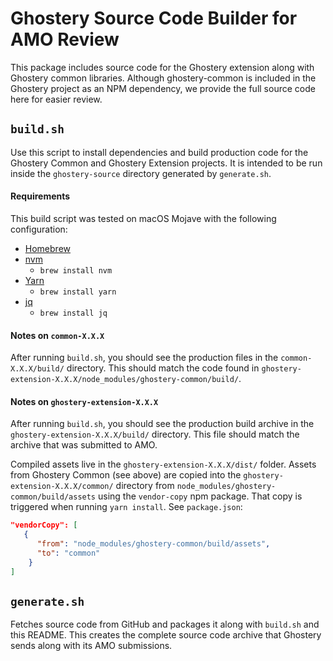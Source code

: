 # Ghostery Source Code Builder for AMO Review

This package includes source code for the Ghostery extension along with Ghostery common libraries. Although ghostery-common is included in the Ghostery project as an NPM dependency, we provide the full source code here for easier review.

## `build.sh`

Use this script to install dependencies and build production code for the Ghostery Common and Ghostery Extension projects. It is intended to be run inside the `ghostery-source` directory generated by `generate.sh`.

#### Requirements

This build script was tested on macOS Mojave with the following configuration:

+ [Homebrew](https://brew.sh/)
+ [nvm](https://github.com/nvm-sh/nvm")
	+ `brew install nvm`
+ [Yarn](https://yarnpkg.com/)
	+ `brew install yarn`
+ [jq](https://stedolan.github.io/jq/)
	+ `brew install jq`

#### Notes on `common-X.X.X`

After running `build.sh`, you should see the production files in the `common-X.X.X/build/` directory. This should match the code found in `ghostery-extension-X.X.X/node_modules/ghostery-common/build/`.

#### Notes on `ghostery-extension-X.X.X`

After running `build.sh`, you should see the production build archive in the `ghostery-extension-X.X.X/build/` directory. This file should match the archive that was submitted to AMO.

Compiled assets live in the `ghostery-extension-X.X.X/dist/` folder. Assets from Ghostery Common (see above) are copied into the `ghostery-extension-X.X.X/common/` directory from `node_modules/ghostery-common/build/assets` using the `vendor-copy` npm package. That copy is triggered when running `yarn install`. See `package.json`:

```json
"vendorCopy": [
   {
      "from": "node_modules/ghostery-common/build/assets",
      "to": "common"
    }
]
```

## `generate.sh`

Fetches source code from GitHub and packages it along with `build.sh` and this README. This creates the complete source code archive that Ghostery sends along with its AMO submissions.
